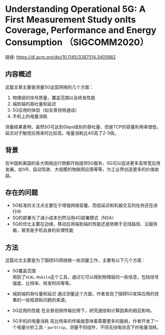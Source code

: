 # Understanding Operational 5G: A First Measurement Study onIts Coverage, Performance and Energy Consumption （SIGCOMM2020）

链接: https://dl.acm.org/doi/10.1145/3387514.3405882

## 内容概述

这篇文章主要是测量5G运营网络的几个方面：

1. 物理层的信号质量，覆盖范围以及转发性能  
2. 端到端的吞吐量和延迟
3. 5G应用的体验（如全景视频通话）
4. 手机上的电量消耗

测量结果表明，虽然5G可达到Gbps级别的吞吐量，但是TCP的容量利用率很低，延迟对于触觉应用来时比较高，电量消耗比4G高了2-3倍。

## 背景

在中国和美国的各大网络运行商都开始提供5G服务，5G可以促进更多高带宽应用发展，如VR、自动驾驶、大规模的物联网应用等等，为工业界创造更多的价值收益。

## 存在的问题

- 5G标准的关注点主要在于增强网络容量，而低延迟和机器交互的任务还在进行中
- 5G的部署为了减小成本仍然沿用4G部署模式（NSA）
- 5G的优化主要在边缘，移动应用端到端的性能还是依赖于无线路径、云服务器，甚至是手机自身的处理性能

## 方法

这篇论文主要是为了围绕5G网络做一些测量工作，主要有以下几个方面：

- 5G覆盖范围  
用到了`XCAL-Mobile`这个工具，通过它可以得到物理层的一些信息，包括信号强度、比特率、转发时间等等。

- 端到端的吞吐量和延迟
通过测量这个方面，作者发现了阻碍5G发挥应用的效果的一些瓶颈和问题的来源。

- 5G应用的性能
在全景视频传输应用下，研究通信和计算因素的相互影响。

- 5G手机的电量消耗
高比特率的传输就意味着需要更多的能耗，作者开发了一个电量分析工具 - `pwrStrip`，测量不同组件、不同无线电状态下的电量消耗。